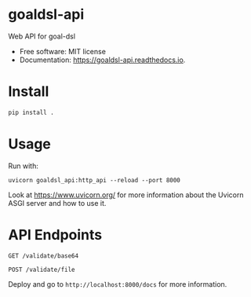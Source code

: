 goaldsl-api
===========

Web API for goal-dsl


* Free software: MIT license
* Documentation: https://goaldsl-api.readthedocs.io.

# Install

```bash
pip install .
```

# Usage

Run with:

`
uvicorn goaldsl_api:http_api --reload --port 8000
`

Look at https://www.uvicorn.org/ for more information about the Uvicorn
ASGI server and how to use it.

# API Endpoints

`GET /validate/base64`

`POST /validate/file`

Deploy and go to `http://localhost:8000/docs` for more information.

